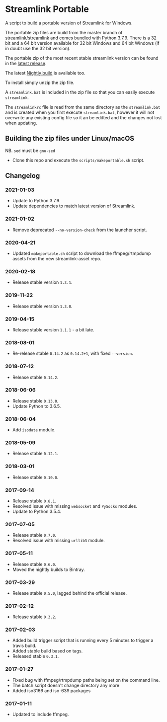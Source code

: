 # Streamlink Portable
A script to build a portable version of Streamlink for Windows.

The portable zip files are build from the master branch of [streamlink/streamlink](https://github.com/streamlink/streamlink) and comes bundled with Python 3.7.9. There is a 32 bit and a 64 bit version available for 32 bit Windows and 64 bit Windows (if in doubt use the 32 bit version).

The portable zip of the most recent stable streamlink version can be found in the [latest release](https://github.com/beardypig/streamlink-portable/releases/latest). 

The latest [Nightly build](https://github.com/beardypig/streamlink-portable/releases/tag/latest) is available too.

To install simply unzip the zip file.

A `streamlink.bat` is included in the zip file so that you can easily execute `streamlink`.

The `streamlinkrc` file is read from the same directory as the `streamlink.bat` and is created when you first execute `streamlink.bat`, however it will not overwrite any existing config file so it an be editted and the changes not lost when updating.

## Building the zip files under Linux/macOS

NB. `sed` must be `gnu-sed`

- Clone this repo and execute the `scripts/makeportable.sh` script.


## Changelog

### 2021-01-03

* Update to Python 3.7.9.
* Update dependencies to match latest version of Streamlink.

### 2021-01-02 

* Remove deprecated `--no-version-check` from the launcher script.

### 2020-04-21

* Updated `makeportable.sh` script to download the ffmpeg/rtmpdump assets from the new streamlink-asset repo.

### 2020-02-18

* Release stable version `1.3.1`.

### 2019-11-22

* Release stable version `1.3.0`.

### 2019-04-15

* Release stable version `1.1.1` - a bit late.

### 2018-08-01

* Re-release stable `0.14.2` as `0.14.2+1`, with fixed `--version`.

### 2018-07-12

* Release stable `0.14.2`.

### 2018-06-06

* Release stable `0.13.0`.
* Update Python to 3.6.5.

### 2018-06-04

* Add `isodate` module.

### 2018-05-09

* Release stable `0.12.1`.

### 2018-03-01

* Release stable `0.10.0`.

### 2017-09-14

* Release stable `0.8.1`.
* Resolved issue with missing `websocket` and `PySocks` modules.
* Update to Python 3.5.4.

### 2017-07-05

 * Release stable `0.7.0`.
 * Resolved issue with missing `urllib3` module.

### 2017-05-11

 * Release stable `0.6.0`.
 * Moved the nightly builds to Bintray.

### 2017-03-29

 * Release stable `0.5.0`, lagged behind the official release.

### 2017-02-12

 * Release stable `0.3.2`.

### 2017-02-03

 * Added build trigger script that is running every 5 minutes to trigger a travis build.
 * Added stable build based on tags.
 * Released stable `0.3.1`.

### 2017-01-27

 * Fixed bug with ffmpeg/rtmpdump paths being set on the command line.
 * The batch script doesn't change directory any more
 * Added iso3166 and iso-639 packages

### 2017-01-11

 * Updated to include ffmpeg.

